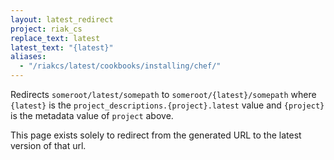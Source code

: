 ```yaml
---
layout: latest_redirect
project: riak_cs
replace_text: latest
latest_text: "{latest}"
aliases:
  - "/riakcs/latest/cookbooks/installing/chef/"
---
```


Redirects `someroot/latest/somepath` to `someroot/{latest}/somepath` 
where `{latest}` is the `project_descriptions.{project}.latest` value
and `{project}` is the metadata value of `project` above.

This page exists solely to redirect from the generated URL to the latest version of
that url.



